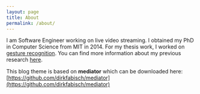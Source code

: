 ```yaml
---
layout: page
title: About
permalink: /about/
---
```


I am Software Engineer working on live video streaming. I obtained my PhD in Computer Science from MIT in 2014.
For my thesis work, I worked on [gesture
recognition](http://groups.csail.mit.edu/mug/projects/gesture_kinect/). You can find more information about my previous research
[here](http://people.csail.mit.edu/yingyin).

This blog theme is based on **mediator** which can be downloaded here:
[https://github.com/dirkfabisch/mediator](https://github.com/dirkfabisch/mediator) 
